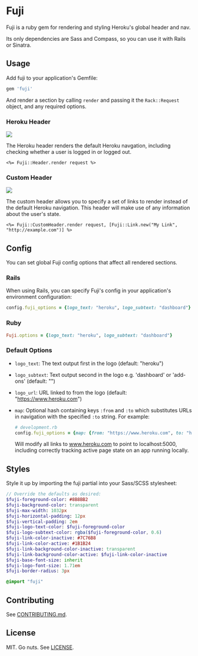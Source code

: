 Fuji
====

Fuji is a ruby gem for rendering and styling Heroku's global header and nav.

Its only dependencies are Sass and Compass, so you can use it with Rails or Sinatra.

Usage
-----

Add fuji to your application's Gemfile:

```ruby
gem 'fuji'
```

And render a section by calling `render` and passing it the `Rack::Request` object, and any required options.

### Heroku Header

![](http://f.cl.ly/items/1k0K312k2z3B0e1w3l3z/fuji-header.png)

The Heroku header renders the default Heroku navgation, including checking whether a user is logged in or logged out.

```erb
<%= Fuji::Header.render request %>
```

### Custom Header

![](http://f.cl.ly/items/1K0r0u1E1F2b2k260R0E/fuji-custom-header.png)

The custom header allows you to specify a set of links to render instead of the default Heroku navigation. This header will make use of any information about the user's state.

```erb
<%= Fuji::CustomHeader.render request, [Fuji::Link.new("My Link", "http://example.com")] %>
```

Config
------

You can set global Fuji config options that affect all rendered sections.

### Rails

When using Rails, you can specify Fuji's config in your application's environment configuration:

```ruby
config.fuji_options = {logo_text: "heroku", logo_subtext: "dashboard"}
```

### Ruby

```ruby
Fuji.options = {logo_text: "heroku", logo_subtext: "dashboard"}
```

### Default Options

* `logo_text`: The text output first in the logo (default: "heroku")
* `logo_subtext`: Text output second in the logo e.g. 'dashboard' or 'add-ons' (default: "")
* `logo_url`: URL linked to from the logo (default: "https://www.heroku.com")
* `map`: Optional hash containing keys `:from` and `:to` which substitutes URLs in navigation with the specified `:to` string. For example:

  ```ruby
  # development.rb
  config.fuji_options = {map: {from: "https://www.heroku.com", to: "http://localhost:5000"}}
  ```

  Will modify all links to www.heroku.com to point to localhost:5000, including correctly tracking active page state on an app running locally.

## Styles

Style it up by importing the fuji partial into your Sass/SCSS stylesheet:

```sass
// Override the defaults as desired:
$fuji-foreground-color: #8B8BB2
$fuji-background-color: transparent
$fuji-max-width: 1032px
$fuji-horizontal-padding: 12px
$fuji-vertical-padding: 2em
$fuji-logo-text-color: $fuji-foreground-color
$fuji-logo-subtext-color: rgba($fuji-foreground-color, 0.6)
$fuji-link-color-inactive: #7C76B8
$fuji-link-color-active: #1B1B24
$fuji-link-background-color-inactive: transparent
$fuji-link-background-color-active: $fuji-link-color-inactive
$fuji-base-font-size: inherit
$fuji-logo-font-size: 1.71em
$fuji-border-radius: 3px

@import "fuji"
```

## Contributing

See [CONTRIBUTING.md](CONTRIBUTING.md).

## License

MIT. Go nuts. See [LICENSE](LICENSE).
